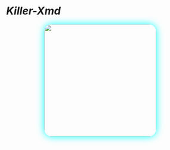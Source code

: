 # _Killer-Xmd_
<div align="center">
  <img src="https://files.catbox.moe/db7508.jpg" width="300" style="border-radius: 20px; box-shadow: 0 0 20px #00ffff;"/>
</div>
